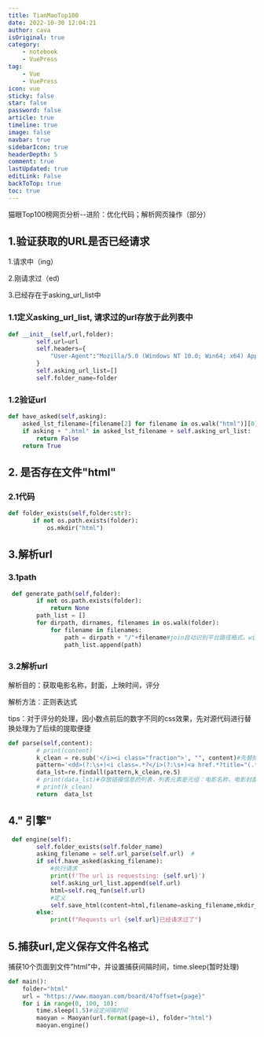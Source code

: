 ```yaml
---
title: TianMaoTop100
date: 2022-10-30 12:04:21
author: cava
isOriginal: true
category: 
    - notebook
    - VuePress
tag:
    - Vue
    - VuePress
icon: vue
sticky: false
star: false
password: false
article: true
timeline: true
image: false
navbar: true
sidebarIcon: true
headerDepth: 5
comment: true
lastUpdated: true
editLink: False
backToTop: true
toc: true
---
```


猫眼Top100榜网页分析--进阶：优化代码；解析网页操作（部分）

## 1.验证获取的URL是否已经请求

1.请求中（ing）

2.刚请求过（ed)

3.已经存在于asking_url_list中

### 1.1定义asking_url_list, 请求过的url存放于此列表中

``` python
def __init__(self,url,folder):
        self.url=url
        self.headers={
            "User-Agent":"Mozilla/5.0 (Windows NT 10.0; Win64; x64) AppleWebKit/537.36 (KHTML, like Gecko) Chrome/107.0.0.0 Safari/537.36"
        }
        self.asking_url_list=[]
        self.folder_name=folder
```

### 1.2验证url

```python
def have_asked(self,asking):
	asked_lst_filename=[filename[2] for filename in os.walk("html")][0]
    if asking + ".html" in asked_lst_filename + self.asking_url_list:
        return False
    return True
```

## 2. 是否存在文件"html"

### 2.1代码

```python
def folder_exists(self,folder:str):
       if not os.path.exists(folder):
           os.mkdir("html")
```

## 3.解析url

### 3.1path

```python
 def generate_path(self,folder):
        if not os.path.exists(folder):
            return None
        path_list = []
        for dirpath, dirnames, filenames in os.walk(folder):
            for filename in filenames:
                path = dirpath + "/"+filename#join自动识别平台路径格式，window和Mac
                path_list.append(path)
```

### 3.2解析url

解析目的：获取电影名称，封面，上映时间，评分

解析方法：正则表达式

tips：对于评分的处理，因小数点前后的数字不同的css效果，先对源代码进行替换处理为了后续的提取便捷

``` python
def parse(self,content):
        # print(content)
        k_clean = re.sub('</i><i class="fraction">', "", content)#先替换，方便提取评分数据
        pattern='<dd>(?:\s+)<i class=.*?</i>(?:\s+)<a href.*?title="(.*?)".*?>(?:\s+)<img src.*?/>(?:\s+)<img data-src="(.*?)".*?/>*\s?.*?<p class="releasetime">(.*?)</p>.*?</div>(?:\s+).*?(?:\s+)<p class="score".*?"integer">(\d\.\d).*?</p>'
        data_lst=re.findall(pattern,k_clean,re.S)
        # print(data_lst)#存放链接信息的列表，列表元素是元组：电影名称，电影封面，上映日期，评分
        # print(k_clean)
        return  data_lst
```

## 4." 引擎"

```python
 def engine(self):
        self.folder_exists(self.folder_name)
        asking_filename = self.url_parse(self.url)  #
        if self.have_asked(asking_filename):
            #执行请求
            print(f'The url is requestsing: {self.url}')
            self.asking_url_list.append(self.url)
            html=self.req_fun(self.url)
            #定义
            self.save_html(content=html,filename=asking_filename,mkdir_r=self.folder_name)
        else:
            print(f"Requests url {self.url}已经请求过了")
```

## 5.捕获url,定义保存文件名格式

 捕获10个页面到文件”html"中，并设置捕获间隔时间，time.sleep(暂时处理)

```python
def main():
    folder="html"
    url = "https://www.maoyan.com/board/4?offset={page}"
    for i in range(0, 100, 10):
        time.sleep(1.5)#设定间隔时间
        maoyan = Maoyan(url.format(page=i), folder="html")
        maoyan.engine()
```







